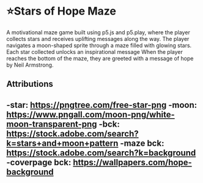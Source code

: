 # ⭐Stars of Hope Maze

A motivational maze game built using p5.js and p5.play, where the player collects stars and receives uplifting messages along the way.
The player navigates a moon-shaped sprite through a maze filled with glowing stars. Each star collected unlocks an inspirational message When the player reaches the bottom of the maze, they are greeted with a message of hope by Neil Armstrong.

## Attributions
-star: https://pngtree.com/free-star-png
-moon: https://www.pngall.com/moon-png/white-moon-transparent-png
-bck: https://stock.adobe.com/search?k=stars+and+moon+pattern
-maze bck: https://stock.adobe.com/search?k=background
-coverpage bck:
https://wallpapers.com/hope-background
---
